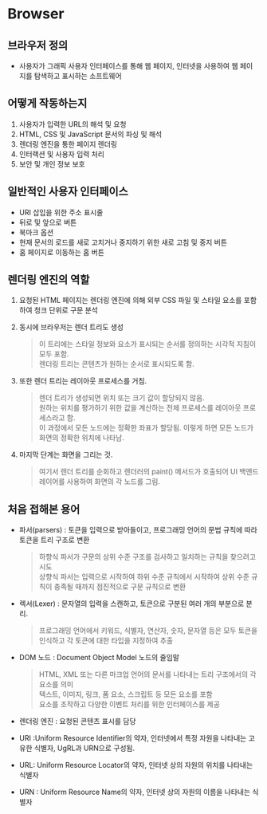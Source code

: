 # Browser

## 브라우저 정의

 - 사용자가 그래픽 사용자 인터페이스를 통해 웹 페이지, 인터넷을 사용하여 웹 페이지를 탐색하고 표시하는 소프트웨어


## 어떻게 작동하는지

1. 사용자가 입력한 URL의 해석 및 요청
2. HTML, CSS 및 JavaScript 문서의 파싱 및 해석
3. 렌더링 엔진을 통한 페이지 렌더링
4. 인터랙션 및 사용자 입력 처리
5. 보안 및 개인 정보 보호

## 일반적인 사용자 인터페이스

- URI 삽입을 위한 주소 표시줄
- 뒤로 및 앞으로 버튼
- 북마크 옵션
- 현재 문서의 로드를 새로 고치거나 중지하기 위한 새로 고침 및 중지 버튼
- 홈 페이지로 이동하는 홈 버튼

## 렌더링 엔진의 역할

1. 요청된 HTML 페이지는 렌더링 엔진에 의해 외부 CSS 파일 및 스타일 요소를 포함하여 청크 단위로 구문 분석

2. 동시에 브라우저는 렌더 트리도 생성  

    > 이 트리에는 스타일 정보와 요소가 표시되는 순서를 정의하는 시각적 지침이 모두 포함.  
      렌더링 트리는 콘텐츠가 원하는 순서로 표시되도록 함.  

3. 또한 렌더 트리는 레이아웃 프로세스를 거침.   

     > 렌더 트리가 생성되면 위치 또는 크기 값이 할당되지 않음.   
       원하는 위치를 평가하기 위한 값을 계산하는 전체 프로세스를 레이아웃 프로세스라고 함.   
       이 과정에서 모든 노드에는 정확한 좌표가 할당됨. 이렇게 하면 모든 노드가 화면의 정확한 위치에 나타남.  

4. 마지막 단계는 화면을 그리는 것.  

     > 여기서 렌더 트리를 순회하고 렌더러의 paint() 메서드가 호출되어 UI 백엔드 레이어를 사용하여 화면의 각 노드를 그림.
## 처음 접해본 용어

- 파서(parsers) : 토큰을 입력으로 받아들이고, 프로그래밍 언어의 문법 규칙에 따라 토큰을 트리 구조로 변환  

    > 하향식 파서가 구문의 상위 수준 구조를 검사하고 일치하는 규칙을 찾으려고 시도   
      상향식 파서는 입력으로 시작하여 하위 수준 규칙에서 시작하여 상위 수준 규칙이 충족될 때까지 점진적으로 구문 규칙으로 변환  

- 렉서(Lexer) :  문자열의 입력을 스캔하고, 토큰으로 구분된 여러 개의 부분으로 분리.  
              
    > 프로그래밍 언어에서 키워드, 식별자, 연산자, 숫자, 문자열 등은 모두 토큰을 인식하고 각 토큰에 대한 타입을 지정하여 추출


- DOM 노드 : Document Object Model 노드의 줄임말  

    > HTML, XML 또는 다른 마크업 언어의 문서를 나타내는 트리 구조에서의 각 요소를 의미  
      텍스트, 이미지, 링크, 폼 요소, 스크립트 등 모든 요소를 포함  
      요소를 조작하고 다양한 이벤트 처리를 위한 인터페이스를 제공  

- 렌더링 엔진 : 요청된 콘텐츠 표시를 담당

- URI :Uniform Resource Identifier의 약자, 인터넷에서 특정 자원을 나타내는 고유한 식별자, UgRL과 URN으로 구성됨. 

- URL: Uniform Resource Locator의 약자, 인터넷 상의 자원의 위치를 나타내는 식별자

- URN : Uniform Resource Name의 약자, 인터넷 상의 자원의 이름을 나타내는 식별자